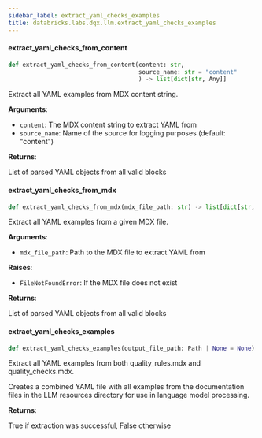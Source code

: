 ```yaml
---
sidebar_label: extract_yaml_checks_examples
title: databricks.labs.dqx.llm.extract_yaml_checks_examples
---
```


#### extract\_yaml\_checks\_from\_content

```python
def extract_yaml_checks_from_content(content: str,
                                     source_name: str = "content"
                                     ) -> list[dict[str, Any]]
```

Extract all YAML examples from MDX content string.

**Arguments**:

- `content`: The MDX content string to extract YAML from
- `source_name`: Name of the source for logging purposes (default: &quot;content&quot;)

**Returns**:

List of parsed YAML objects from all valid blocks

#### extract\_yaml\_checks\_from\_mdx

```python
def extract_yaml_checks_from_mdx(mdx_file_path: str) -> list[dict[str, Any]]
```

Extract all YAML examples from a given MDX file.

**Arguments**:

- `mdx_file_path`: Path to the MDX file to extract YAML from

**Raises**:

- `FileNotFoundError`: If the MDX file does not exist

**Returns**:

List of parsed YAML objects from all valid blocks

#### extract\_yaml\_checks\_examples

```python
def extract_yaml_checks_examples(output_file_path: Path | None = None) -> bool
```

Extract all YAML examples from both quality_rules.mdx and quality_checks.mdx.

Creates a combined YAML file with all examples from the documentation files
in the LLM resources directory for use in language model processing.

**Returns**:

True if extraction was successful, False otherwise

